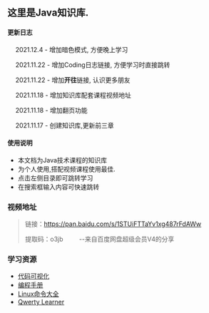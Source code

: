 ## 这里是Java知识库.

#### 更新日志

 &emsp; 2021.12.4  -  增加暗色模式, 方便晚上学习

 &emsp; 2021.11.22  -  增加Coding日志链接, 方便学习时直接跳转

 &emsp; 2021.11.22  -  增加**开往**链接, 认识更多朋友

 &emsp; 2021.11.18  -  增加知识库配套课程视频地址

 &emsp; 2021.11.18  -  增加翻页功能

 &emsp; 2021.11.17  -  创建知识库,更新前三章

#### 使用说明

- 本文档为Java技术课程的知识库
- 为个人使用,搭配视频课程使用最佳.
- 点击左侧目录即可跳转学习
- 在搜索框输入内容可快速跳转

### 视频地址

> 链接：https://pan.baidu.com/s/1STUiFTTaYv1xg487rFdAWw
> 
>  提取码：o3jb 
>  &emsp; &emsp;--来自百度网盘超级会员V4的分享

### 学习资源

- [代码可视化](https://pythontutor.com/visualize.html#mode=edit)
- [编程手册](https://devdocs.io/)
- [Linux命令大全](https://man.linuxde.net/)
- [Qwerty Learner](https://qwerty.kaiyi.cool/)